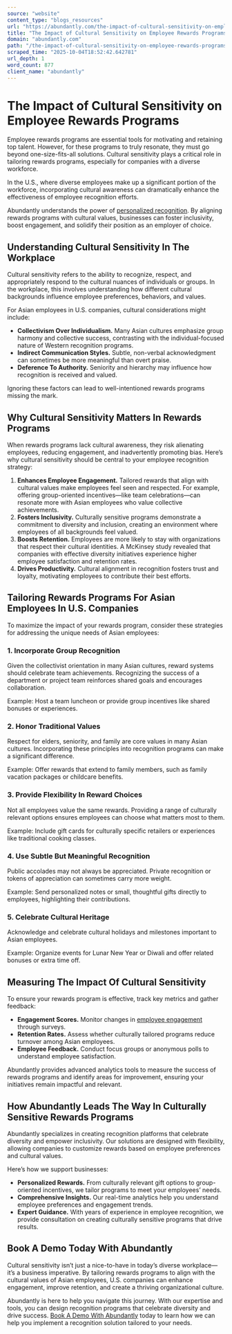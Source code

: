 ```yaml
---
source: "website"
content_type: "blogs_resources"
url: "https://abundantly.com/the-impact-of-cultural-sensitivity-on-employee-rewards-programs/"
title: "The Impact of Cultural Sensitivity on Employee Rewards Programs"
domain: "abundantly.com"
path: "/the-impact-of-cultural-sensitivity-on-employee-rewards-programs/"
scraped_time: "2025-10-04T18:52:42.642781"
url_depth: 1
word_count: 877
client_name: "abundantly"
---
```


# The Impact of Cultural Sensitivity on Employee Rewards Programs

Employee rewards programs are essential tools for motivating and retaining top talent. However, for these programs to truly resonate, they must go beyond one-size-fits-all solutions. Cultural sensitivity plays a critical role in tailoring rewards programs, especially for companies with a diverse workforce.

In the U.S., where diverse employees make up a significant portion of the workforce, incorporating cultural awareness can dramatically enhance the effectiveness of employee recognition efforts.

Abundantly understands the power of [personalized recognition](https://abundantly.com/corporate-recognition-and-rewards/). By aligning rewards programs with cultural values, businesses can foster inclusivity, boost engagement, and solidify their position as an employer of choice.

## Understanding Cultural Sensitivity In The Workplace

Cultural sensitivity refers to the ability to recognize, respect, and appropriately respond to the cultural nuances of individuals or groups. In the workplace, this involves understanding how different cultural backgrounds influence employee preferences, behaviors, and values.

For Asian employees in U.S. companies, cultural considerations might include:

* **Collectivism Over Individualism.** Many Asian cultures emphasize group harmony and collective success, contrasting with the individual-focused nature of Western recognition programs.
* **Indirect Communication Styles.** Subtle, non-verbal acknowledgment can sometimes be more meaningful than overt praise.
* **Deference To Authority.** Seniority and hierarchy may influence how recognition is received and valued.

Ignoring these factors can lead to well-intentioned rewards programs missing the mark.

## Why Cultural Sensitivity Matters In Rewards Programs

When rewards programs lack cultural awareness, they risk alienating employees, reducing engagement, and inadvertently promoting bias. Here’s why cultural sensitivity should be central to your employee recognition strategy:

1. **Enhances Employee Engagement.** Tailored rewards that align with cultural values make employees feel seen and respected. For example, offering group-oriented incentives—like team celebrations—can resonate more with Asian employees who value collective achievements.
2. **Fosters Inclusivity.** Culturally sensitive programs demonstrate a commitment to diversity and inclusion, creating an environment where employees of all backgrounds feel valued.
3. **Boosts Retention.** Employees are more likely to stay with organizations that respect their cultural identities. A McKinsey study revealed that companies with effective diversity initiatives experience higher employee satisfaction and retention rates.
4. **Drives Productivity.** Cultural alignment in recognition fosters trust and loyalty, motivating employees to contribute their best efforts.

## Tailoring Rewards Programs For Asian Employees In U.S. Companies

To maximize the impact of your rewards program, consider these strategies for addressing the unique needs of Asian employees:

### 1. Incorporate Group Recognition

Given the collectivist orientation in many Asian cultures, reward systems should celebrate team achievements. Recognizing the success of a department or project team reinforces shared goals and encourages collaboration.

Example: Host a team luncheon or provide group incentives like shared bonuses or experiences.

### 2. Honor Traditional Values

Respect for elders, seniority, and family are core values in many Asian cultures. Incorporating these principles into recognition programs can make a significant difference.

Example: Offer rewards that extend to family members, such as family vacation packages or childcare benefits.

### 3. Provide Flexibility In Reward Choices

Not all employees value the same rewards. Providing a range of culturally relevant options ensures employees can choose what matters most to them.

Example: Include gift cards for culturally specific retailers or experiences like traditional cooking classes.

### 4. Use Subtle But Meaningful Recognition

Public accolades may not always be appreciated. Private recognition or tokens of appreciation can sometimes carry more weight.

Example: Send personalized notes or small, thoughtful gifts directly to employees, highlighting their contributions.

### 5. Celebrate Cultural Heritage

Acknowledge and celebrate cultural holidays and milestones important to Asian employees.

Example: Organize events for Lunar New Year or Diwali and offer related bonuses or extra time off.

## Measuring The Impact Of Cultural Sensitivity

To ensure your rewards program is effective, track key metrics and gather feedback:

* **Engagement Scores.** Monitor changes in [employee engagement](https://abundantly.com/employee-communication/) through surveys.
* **Retention Rates.** Assess whether culturally tailored programs reduce turnover among Asian employees.
* **Employee Feedback.** Conduct focus groups or anonymous polls to understand employee satisfaction.

Abundantly provides advanced analytics tools to measure the success of rewards programs and identify areas for improvement, ensuring your initiatives remain impactful and relevant.

## How Abundantly Leads The Way In Culturally Sensitive Rewards Programs

Abundantly specializes in creating recognition platforms that celebrate diversity and empower inclusivity. Our solutions are designed with flexibility, allowing companies to customize rewards based on employee preferences and cultural values.

Here’s how we support businesses:

* **Personalized Rewards.** From culturally relevant gift options to group-oriented incentives, we tailor programs to meet your employees’ needs.
* **Comprehensive Insights.** Our real-time analytics help you understand employee preferences and engagement trends.
* **Expert Guidance.** With years of experience in employee recognition, we provide consultation on creating culturally sensitive programs that drive results.

## Book A Demo Today With Abundantly

Cultural sensitivity isn’t just a nice-to-have in today’s diverse workplace—it’s a business imperative. By tailoring rewards programs to align with the cultural values of Asian employees, U.S. companies can enhance engagement, improve retention, and create a thriving organizational culture.

Abundantly is here to help you navigate this journey. With our expertise and tools, you can design recognition programs that celebrate diversity and drive success. [Book A Demo With Abundantly](https://abundantly.com/demo/?) today to learn how we can help you implement a recognition solution tailored to your needs.